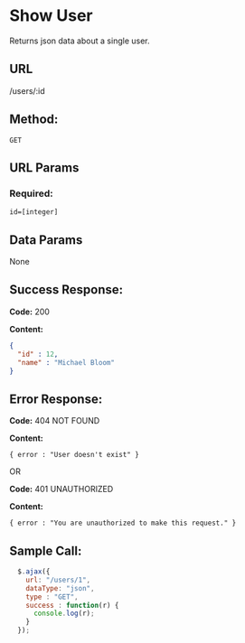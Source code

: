 # Show User

  Returns json data about a single user.

## URL

  /users/:id

## Method:

  `GET`

## URL Params

   ### Required:

   `id=[integer]`

## Data Params

  None

## Success Response:

  **Code:** 200

  **Content:**

  ```json
  {
    "id" : 12,
    "name" : "Michael Bloom"
  }
  ```

## Error Response:

  **Code:** 404 NOT FOUND

  **Content:**

  `{ error : "User doesn't exist" }`

  OR

  **Code:** 401 UNAUTHORIZED

  **Content:**

  `{ error : "You are unauthorized to make this request." }`

## Sample Call:

  ```javascript
    $.ajax({
      url: "/users/1",
      dataType: "json",
      type : "GET",
      success : function(r) {
        console.log(r);
      }
    });
  ```
